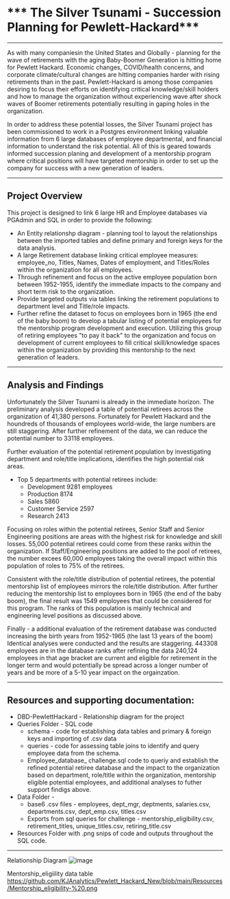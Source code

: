 # *** The Silver Tsunami - Succession Planning for Pewlett-Hackard***
_____________________________________________________________________________________________________________________________
As with many companiesin the United States and Globally - planning for the wave of retirements with the aging Baby-Boomer Generation is hitting home for Pewlett Hackard. Economic changes, COVID/health concerns, and corporate climate/cultural changes are hitting companies harder with rising retirements than in the past. Pewlett-Hackard is among those companies desiring to focus their efforts on identifying critical knowledge/skill holders and how to manage the organization without experiencing wave after shock waves of Boomer retirements potentially resulting in gaping holes in the organization. 

In order to address these potential losses, the Silver Tsunami project has been commissioned to work in a Postgres environment linking valuable information from 6 large databases of employee departmental, and financial information to understand the risk potential. All of this is geared towards informed succession planing and development of a mentorship program where critical positions will have targeted mentorship in order to set up the company for success with a new generation of leaders.

______________________________________________________________________________________________________________________________
## Project Overview
This project is designed to link 6 large HR and Employee databases via PGAdmin and SQL in order to provide the following:
- An Entity relationshp diagram - planning tool to layout the relationships between the imported tables and define primary and foreign keys for the data analysis.
- A large Retirement database linking critical employee measures: employee_no, Titles, Names, Dates of employment, and Titles/Roles within the organization for all employees.
- Through refinement and focus on the active employee population born between 1952-1955, identify the immediate impacts to the company and short term risk to the organization. 
- Provide targeted outputs via tables linking the retirement populations to department level and Title/role impacts.
- Further refine the dataset to focus on employees born in 1965 (the end of the baby boom) to develop a tabular listing of potential employees for the mentorship program development and execution.  Utilizing this group of retiring employees "to pay it back" to the organization and focus on development of current employees to fill critical skill/knowledge spaces within the organization by providing this mentorship to the next generation of leaders. 
______________________________________________________________________________________________________________________________
## Analysis and Findings
Unfortunately the Silver Tsunami is already in the immediate horizon. The preliminary analysis developed a table of potential retirees across the organization of 41,380 persons.  Fortunately for Pewlett Hackard and the houndreds of thousands of employees world-wide, the large numbers are still staggering.  After further refinement of the data, we can reduce the potential number to 33118 employees. 

Further evaluation of the potential retirement population by investigating department and role/title implications, identifies the high potential risk areas.
  - Top 5 departments with potential retirees include:
    - Development         9281 employees
    - Production          8174
    - Sales               5860
    - Customer Service    2597
    - Research            2413

 Focusing on roles within the potential retirees, Senior Staff and Senior Engineering positions are areas with the highest risk for knowledge and skill losses.  55,000 potential retirees could come from these ranks within the organization.  If Staff/Engineering positions are added to the pool of retirees, the number excees 60,000 employees taking the overall impact within this population of roles to 75% of the retirees.  
 
 Consistent with the role/title distribution of potential retirees, the potential mentorship list of employees mirrors the role/title distribution.  After further reducing the mentorship list to employees born in 1965 (the end of the baby boom), the final result was 1549 employees that could be considered for this program.  The ranks of this population is mainly technical and engineering level positions as discussed above.

Finally - a additional evaluation of the retirement database was conducted increasing the birth years from 1952-1965 (the last 13 years of the boom)  Identical analyses were conducted and the results are staggering.  443308 employees are in the database ranks after refining the data 240,124 employees in that age bracket are current and eligible for retirement in the longer term and would potentially be spread across a longer number of years and be more of a 5-10 year impact on the orgainzation.
________________________________________________________________________________________________________________
## Resources and supporting documentation:
- DBD-PewlettHackard - Relationship diagram for the project
- Queries Folder - SQL code
  -  schema - code for establishing data tables and primary & foreign keys and importing of .csv data
  -  queries - code for assessing table joins to identify and query employee data from the schema.  
  - Employee_database_ challenge.sql code to queriy and establish the refined potential retiree database and the impact to the organization based on department, role/title within the organization, mentorship eligible potential employees, and additional analyses to futher support findigs above.
- Data Folder - 
  - base6 .csv files - employees, dept_mgr, deptments, salaries.csv, departments.csv, dept_emp.csv, titles.csv
  - Exports from sql queries for challenge - mentorship_eligibility.csv, retirement_titles, unique_titles.csv, retiring_title.csv
- Resources Folder with .png snips of code and outputs throughout the SQL code.

________________________________________________________________________________________________________________
  Relationship Diagram    ![image](https://user-images.githubusercontent.com/106294465/179173779-abebd077-8fe7-49be-833a-1be86d23fcef.png)
  
Mentorship_eligiility data table     https://github.com/KJAnalytics/Pewlett_Hackard_New/blob/main/Resources/Mentorship_eligibility-%20.png

